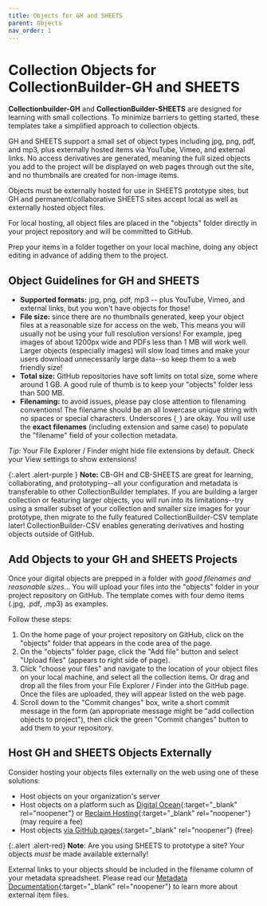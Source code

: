 ```yaml
---
title: Objects for GH and SHEETS
parent: Objects
nav_order: 1
---
```


# Collection Objects for CollectionBuilder-GH and SHEETS

**Collectionbuilder-GH** and **CollectionBuilder-SHEETS** are designed for learning with small collections.
To minimize barriers to getting started, these templates take a simplified approach to collection objects. 

GH and SHEETS support a small set of object types including jpg, png, pdf, and mp3, plus externally hosted items via YouTube, Vimeo, and external links.
No access derivatives are generated, meaning the full sized objects you add to the project will be displayed on web pages through out the site, and no thumbnails are created for non-image items.

Objects must be externally hosted for use in SHEETS prototype sites, but GH and permanent/collaborative SHEETS sites accept local as well as externally hosted object files.

For local hosting, all object files are placed in the "objects" folder directly in your project repository and will be committed to GitHub.

Prep your items in a folder together on your local machine, doing any object editing in advance of adding them to the project.

## Object Guidelines for GH and SHEETS

- **Supported formats:** jpg, png, pdf, mp3 -- plus YouTube, Vimeo, and external links, but you won't have objects for those!
- **File size:** since there are no thumbnails generated, keep your object files at a reasonable size for access on the web. This means you will usually not be using your full resolution versions! For example, jpeg images of about 1200px wide and PDFs less than 1 MB will work well. Larger objects (especially images) will slow load times and make your users download unnecessarily large data--so keep them to a web friendly size!
- **Total size:** GitHub repositories have soft limits on total size, some where around 1 GB. A good rule of thumb is to keep your "objects" folder less than 500 MB. 
- **Filenaming:** to avoid issues, please pay close attention to filenaming conventions! The filename should be an all lowercase unique string with no spaces or special characters. Underscores (`_`) are okay. You will use the **exact filenames** (including extension and same case) to populate the "filename" field of your collection metadata.

*Tip:* Your File Explorer / Finder might hide file extensions by default. 
Check your View settings to show extensions!

{:.alert .alert-purple }
**Note:** 
CB-GH and CB-SHEETS are great for learning, collaborating, and prototyping--all your configuration and metadata is transferable to other CollectionBuilder templates.
If you are building a larger collection or featuring larger objects, you will run into its limitations--try using a smaller subset of your collection and smaller size images for your prototype, then migrate to the fully featured CollectionBuilder-CSV template later!
CollectionBuilder-CSV enables generating derivatives and hosting objects outside of GitHub.

## Add Objects to your GH and SHEETS Projects

Once your digital objects are prepped in a folder with *good filenames and reasonable sizes*...
You will upload your files into the "objects" folder in your project repository on GitHub.
The template comes with four demo items (.jpg, .pdf, .mp3) as examples.

Follow these steps:

1. On the home page of your project repository on GitHub, click on the "objects" folder that appears in the code area of the page.
2. On the "objects" folder page, click the "Add file" button and select "Upload files" (appears to right side of page).
3. Click "choose your files" and navigate to the location of your object files on your local machine, and select all the collection items. Or drag and drop all the files from your File Explorer / Finder into the GitHub page. Once the files are uploaded, they will appear listed on the web page.
4. Scroll down to the "Commit changes" box, write a short commit message in the form (an appropriate message might be "add collection objects to project"), then click the green "Commit changes" button to add them to your repository. 

## Host GH and SHEETS Objects Externally

Consider hosting your objects files externally on the web using one of these solutions:

- Host objects on your organization's server
- Host objects on a platform such as [Digital Ocean](https://www.digitalocean.com/products/spaces){:target="_blank" rel="noopener"} or [Reclaim Hosting](https://reclaimhosting.com/){:target="_blank" rel="noopener"} (may require a fee)
- Host objects [via GitHub pages](https://medium.com/@jeftachibiya360/how-to-host-images-for-your-website-on-github-a98d917284c5){:target="_blank" rel="noopener"} (free)

{:.alert .alert-red}
**Note**: Are you using SHEETS to prototype a site? Your objects *must* be made available externally!

External links to your objects should be included in the filename column of your metadata spreadsheet. Please read our [Metadata Documentation](https://collectionbuilder.github.io/cb-docs/docs/metadata/gh_metadata/#filename){:target="_blank" rel="noopener"} to learn more about external item files.